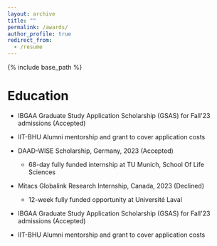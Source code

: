 ```yaml
---
layout: archive
title: ""
permalink: /awards/
author_profile: true
redirect_from:
  - /resume
---
```


{% include base_path %}

Education
======

*  IBGAA Graduate Study Application Scholarship (GSAS) for Fall'23 admissions (Accepted)
  * IIT-BHU Alumni mentorship and grant to cover application costs

* DAAD-WISE Scholarship, Germany, 2023 (Accepted) 
  * 68-day fully funded internship at TU Munich, School Of Life Sciences
    
* Mitacs Globalink Research Internship, Canada, 2023 (Declined) 
  * 12-week fully funded opportunity at Université Laval
    
*  IBGAA Graduate Study Application Scholarship (GSAS) for Fall'23 admissions (Accepted)
  * IIT-BHU Alumni mentorship and grant to cover application costs
